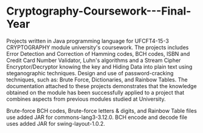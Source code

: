 # Cryptography-Coursework---Final-Year
Projects written in Java programming language for UFCFT4-15-3	CRYPTOGRAPHY module university's coursework. The projects includes Error Detection and Correction of Hamming codes, BCH codes, ISBN and Credit Card Number Validator, Luhn's algorithms and a Stream Cipher Encryptor/Decryptor knowing the key and Hiding Data into plain text using steganographic techniques. Design and use of password-cracking techniques, such as: Brute Force, Dictionaries, and Rainbow Tables. The documentation attached to these projects demonstrates that the knowledge obtained on the module has been successfully applied to a project that combines aspects from previous modules studied at University.

Brute-force BCH codes, Brute-force letters & digits, and Rainbow Table files use added JAR for commons-lang3-3.12.0. BCH encode and decode file uses added JAR for swing-layout-1.0.2.
